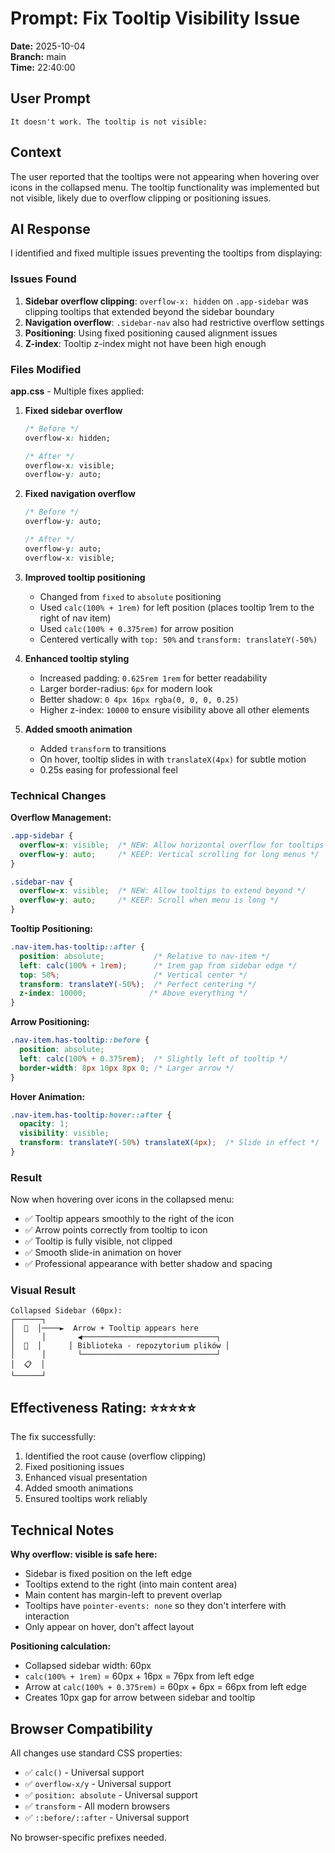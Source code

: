 # Prompt: Fix Tooltip Visibility Issue

**Date:** 2025-10-04  
**Branch:** main  
**Time:** 22:40:00

## User Prompt

```
It doesn't work. The tooltip is not visible:
```

## Context

The user reported that the tooltips were not appearing when hovering over icons in the collapsed menu. The tooltip functionality was implemented but not visible, likely due to overflow clipping or positioning issues.

## AI Response

I identified and fixed multiple issues preventing the tooltips from displaying:

### Issues Found

1. **Sidebar overflow clipping**: `overflow-x: hidden` on `.app-sidebar` was clipping tooltips that extended beyond the sidebar boundary
2. **Navigation overflow**: `.sidebar-nav` also had restrictive overflow settings
3. **Positioning**: Using fixed positioning caused alignment issues
4. **Z-index**: Tooltip z-index might not have been high enough

### Files Modified

**app.css** - Multiple fixes applied:

1. **Fixed sidebar overflow**
   ```css
   /* Before */
   overflow-x: hidden;
   
   /* After */
   overflow-x: visible;
   overflow-y: auto;
   ```

2. **Fixed navigation overflow**
   ```css
   /* Before */
   overflow-y: auto;
   
   /* After */
   overflow-y: auto;
   overflow-x: visible;
   ```

3. **Improved tooltip positioning**
   - Changed from `fixed` to `absolute` positioning
   - Used `calc(100% + 1rem)` for left position (places tooltip 1rem to the right of nav item)
   - Used `calc(100% + 0.375rem)` for arrow position
   - Centered vertically with `top: 50%` and `transform: translateY(-50%)`

4. **Enhanced tooltip styling**
   - Increased padding: `0.625rem 1rem` for better readability
   - Larger border-radius: `6px` for modern look
   - Better shadow: `0 4px 16px rgba(0, 0, 0, 0.25)`
   - Higher z-index: `10000` to ensure visibility above all other elements

5. **Added smooth animation**
   - Added `transform` to transitions
   - On hover, tooltip slides in with `translateX(4px)` for subtle motion
   - 0.25s easing for professional feel

### Technical Changes

**Overflow Management:**
```css
.app-sidebar {
  overflow-x: visible;  /* NEW: Allow horizontal overflow for tooltips */
  overflow-y: auto;     /* KEEP: Vertical scrolling for long menus */
}

.sidebar-nav {
  overflow-x: visible;  /* NEW: Allow tooltips to extend beyond */
  overflow-y: auto;     /* KEEP: Scroll when menu is long */
}
```

**Tooltip Positioning:**
```css
.nav-item.has-tooltip::after {
  position: absolute;           /* Relative to nav-item */
  left: calc(100% + 1rem);      /* 1rem gap from sidebar edge */
  top: 50%;                     /* Vertical center */
  transform: translateY(-50%);  /* Perfect centering */
  z-index: 10000;              /* Above everything */
}
```

**Arrow Positioning:**
```css
.nav-item.has-tooltip::before {
  position: absolute;
  left: calc(100% + 0.375rem);  /* Slightly left of tooltip */
  border-width: 8px 10px 8px 0; /* Larger arrow */
}
```

**Hover Animation:**
```css
.nav-item.has-tooltip:hover::after {
  opacity: 1;
  visibility: visible;
  transform: translateY(-50%) translateX(4px);  /* Slide in effect */
}
```

### Result

Now when hovering over icons in the collapsed menu:
- ✅ Tooltip appears smoothly to the right of the icon
- ✅ Arrow points correctly from tooltip to icon
- ✅ Tooltip is fully visible, not clipped
- ✅ Smooth slide-in animation on hover
- ✅ Professional appearance with better shadow and spacing

### Visual Result

```
Collapsed Sidebar (60px):
┌──────┐
│  📁  │────►  Arrow + Tooltip appears here
│      │       ◀──────────────────────────────┐
│  📄  │      │ Biblioteka - repozytorium plików │
│      │       └──────────────────────────────┘
│  📋  │
└──────┘
```

## Effectiveness Rating: ⭐⭐⭐⭐⭐

The fix successfully:
1. Identified the root cause (overflow clipping)
2. Fixed positioning issues
3. Enhanced visual presentation
4. Added smooth animations
5. Ensured tooltips work reliably

## Technical Notes

**Why overflow: visible is safe here:**
- Sidebar is fixed position on the left edge
- Tooltips extend to the right (into main content area)
- Main content has margin-left to prevent overlap
- Tooltips have `pointer-events: none` so they don't interfere with interaction
- Only appear on hover, don't affect layout

**Positioning calculation:**
- Collapsed sidebar width: 60px
- `calc(100% + 1rem)` = 60px + 16px = 76px from left edge
- Arrow at `calc(100% + 0.375rem)` = 60px + 6px = 66px from left edge
- Creates 10px gap for arrow between sidebar and tooltip

## Browser Compatibility

All changes use standard CSS properties:
- ✅ `calc()` - Universal support
- ✅ `overflow-x/y` - Universal support  
- ✅ `position: absolute` - Universal support
- ✅ `transform` - All modern browsers
- ✅ `::before/::after` - Universal support

No browser-specific prefixes needed.
